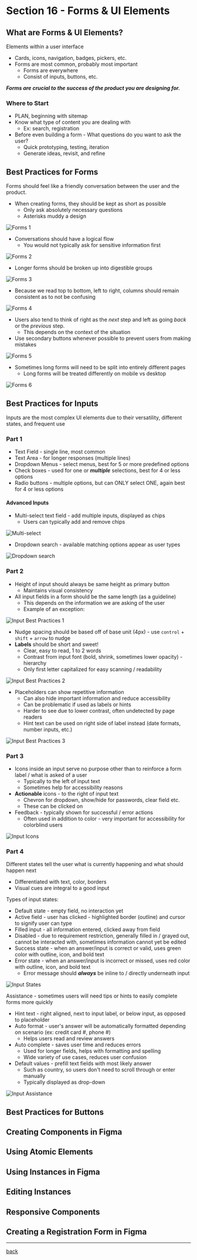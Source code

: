 # Section 16 - Forms & UI Elements

## What are Forms & UI Elements?

Elements within a user interface

- Cards, icons, navigation, badges, pickers, etc.
- Forms are most common, probably most important
  - Forms are everywhere
  - Consist of inputs, buttons, etc.

***Forms are crucial to the success of the product you are designing for.***

### Where to Start

- PLAN, beginning with sitemap
- Know what type of content you are dealing with
  - Ex: search, registration
- Before even building a form - What questions do you want to ask the user?
  - Quick prototyping, testing, iteration
  - Generate ideas, revisit, and refine

## Best Practices for Forms

Forms should feel like a friendly conversation between the user and the product.

- When creating forms, they should be kept as short as possible
  - Only ask absolutely necessary questions
  - Asterisks muddy a design

![Forms 1](../img/forms1.png)

- Conversations should have a logical flow
  - You would not typically ask for sensitive information first

![Forms 2](../img/forms2.png)

- Longer forms should be broken up into digestible groups

![Forms 3](../img/forms3.png)

- Because we read top to bottom, left to right, columns should remain consistent as to not be confusing

![Forms 4](../img/forms4.png)

- Users also tend to think of right as the *next* step and left as going *back* or the *previous* step.
  - This depends on the context of the situation
- Use secondary buttons whenever possible to prevent users from making mistakes

![Forms 5](../img/forms5.png)

- Sometimes long forms will need to be split into entirely different pages
  - Long forms will be treated differently on mobile vs desktop

![Forms 6](../img/forms6.png)

## Best Practices for Inputs

Inputs are the most complex UI elements due to their versatility, different states, and frequent use

### Part 1

- Text Field - single line, most common
- Text Area - for longer responses (multiple lines)
- Dropdown Menus - select menus, best for 5 or more predefined options
- Check boxes - used for one or ***multiple*** selections, best for 4 or less options
- Radio buttons - multiple options, but can ONLY select ONE, again best for 4 or less options

#### Advanced Inputs

- Multi-select text field - add multiple inputs, displayed as chips
  - Users can typically add and remove chips

![Multi-select](../img/advanced-inputs1.png)

- Dropdown search - available matching options appear as user types

![Dropdown search](../img/advanced-inputs2.png)

### Part 2

- Height of input should always be same height as primary button
  - Maintains visual consistency
- All input fields in a form should be the same length (as a guideline)
  - This depends on the information we are asking of the user
  - Example of an exception:

![Input Best Practices 1](../img/inputs-bp1.png)

- Nudge spacing should be based off of base unit (4px) - use `control` + `shift` + `arrow` to nudge
- **Labels** should be short and sweet!
  - Clear, easy to read, 1 to 2 words
  - Contrast from input font (bold, shrink, sometimes lower opacity) - hierarchy
  - Only first letter capitalized for easy scanning / readability

![Input Best Practices 2](../img/inputs-bp2.png)

- Placeholders can show repetitive information
  - Can also hide important information and reduce accessibility
  - Can be problematic if used as labels or hints
  - Harder to see due to lower contrast, often undetected by page readers
  - Hint text can be used on right side of label instead (date formats, number inputs, etc.)

![Input Best Practices 3](../img/inputs-bp3.png)

### Part 3

- Icons inside an input serve no purpose other than to reinforce a form label / what is asked of a user
  - Typically to the left of input text
  - Sometimes help for accessibility reasons
- **Actionable** icons - to the right of input text
  - Chevron for dropdown, show/hide for passwords, clear field etc.
  - These can be clicked on
- Feedback - typically shown for successful / error actions
  - Often used in addition to color - very important for accessibility for colorblind users

![Input Icons](../img/inputs-icons.png)

### Part 4

Different states tell the user what is currently happening and what should happen next

- Differentiated with text, color, borders
- Visual cues are integral to a good input

Types of input states:

- Default state - empty field, no interaction yet
- Active field - user has clicked - highlighted border (outline) and cursor to signify user can type
- Filled input - all information entered, clicked away from field
- Disabled - due to requirement restriction, generally filled in / grayed out, cannot be interacted with, sometimes information cannot yet be edited
- Success state - when an answer/input is correct or valid, uses green color with outline, icon, and bold text
- Error state - when an answer/input is incorrect or missed, uses red color with outline, icon, and bold text
  - Error message should ***always*** be inline to / directly underneath input

![Input States](../img/inputs-states.png)

Assistance - sometimes users will need tips or hints to easily complete forms more quickly

- Hint text - right aligned, next to input label, or below input, as opposed to placeholder
- Auto format - user's answer will be automatically formatted depending on scenario (ex: credit card #, phone #)
  - Helps users read and review answers
- Auto complete - saves user time and reduces errors
  - Used for longer fields, helps with formatting and spelling
  - Wide variety of use cases, reduces user confusion
- Default values - prefill text fields with most likely answer
  - Such as country, so users don't need to scroll through or enter manually
  - Typically displayed as drop-down

![Input Assistance](../img/inputs-assistance.png)

## Best Practices for Buttons

## Creating Components in Figma

## Using Atomic Elements

## Using Instances in Figma

## Editing Instances

## Responsive Components

## Creating a Registration Form in Figma

- - -

[back](../README.md)
